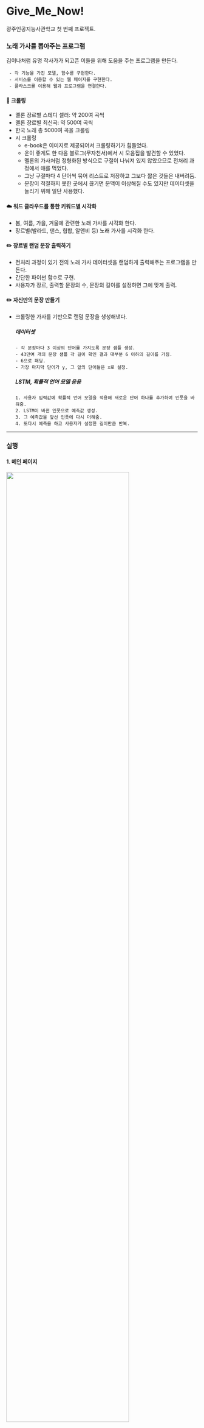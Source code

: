 # Give_Me_Now!
광주인공지능사관학교 첫 번째 프로젝트.

### 노래 가사를 뽑아주는 프로그램
  김이나처럼 유명 작사가가 되고픈 이들을 위해 도움을 주는 프로그램을 만든다.
  
     - 각 기능을 가진 모델, 함수를 구현한다.
     - 서비스를 이용할 수 있는 웹 페이지를 구현한다.
     - 플라스크를 이용해 웹과 프로그램을 연결한다.
  
  

#### :notebook: 크롤링 
  - 멜론 장르별 스테디 셀러: 약 200여 곡씩
  - 멜론 장르별 최신곡: 약 500여 곡씩
  - 한국 노래 총 5000여 곡을 크롤링
  - 시 크롤링
    - e-book은 이미지로 제공되어서 크롤링하기가 힘들었다.
    - 운이 좋게도 한 다음 블로그(무자천서)에서 시 모음집을 발견할 수 있었다.
    - 멜론의 가사처럼 정형화된 방식으로 구절이 나눠져 있지 않았으므로 전처리 과정에서 애를 먹었다.
    - 그냥 구절마다 4 단어씩 묶어 리스트로 저장하고 그보다 짧은 것들은 내버려둠. 
    - 문장이 적절하지 못한 곳에서 끊기면 문맥이 이상해질 수도 있지만 데이터셋을 늘리기 위해 일단 사용했다.


#### :cloud: 워드 클라우드를 통한 키워드별 시각화 
  - 봄, 여름, 가을, 겨울에 관련한 노래 가사를 시각화 한다.
  - 장르별(발라드, 댄스, 힙합, 알앤비 등) 노래 가사를 시각화 한다.
  
  
#### :pencil2:  장르별 랜덤 문장 출력하기
  - 전처리 과정이 있기 전의 노래 가사 데이터셋을 랜덤하게 출력해주는 프로그램을 만든다.
  - 간단한 파이썬 함수로 구현.
  - 사용자가 장르, 출력할 문장의 수, 문장의 길이를 설정하면 그에 맞게 출력.
  
  
####  :pencil2:  자신만의 문장 만들기 
  - 크롤링한 가사를 기반으로 랜덤 문장을 생성해낸다.
    ##### 데이터셋
        - 각 문장마다 3 이상의 단어를 가지도록 문장 샘플 생성.
        - 43만여 개의 문장 샘플 각 길이 확인 결과 대부분 6 이하의 길이를 가짐.
        - 6으로 패딩.
        - 가장 마지막 단어가 y, 그 앞의 단어들은 x로 설정.
    ##### LSTM, 확률적 언어 모델 응용
        1. 사용자 입력값에 확률적 언어 모델을 적용해 새로운 단어 하나를 추가하여 인풋을 바꿔줌.
        2. LSTM이 바뀐 인풋으로 예측값 생성.
        3. 그 예측값을 앞선 인풋에 다시 더해줌.
        4. 또다시 예측을 하고 사용자가 설정한 길이만큼 반복.

<hr>

### **실행**



<p align="center">

#### 1. 메인 페이지

<img src="https://user-images.githubusercontent.com/103303021/208462879-8320dfe2-78f1-45c8-b492-2ec9ead9bcdc.gif" width="80%">

</p>


<p align="center">

#### 2. 워드 클라우드

<img src="https://user-images.githubusercontent.com/103303021/208465722-2a1268f6-fe74-46d9-b13c-90a280fe9472.gif" width="80%">

</p>

<p align="center">

#### 3. 장르별 가사 추천

<img src="https://user-images.githubusercontent.com/103303021/208467003-746e76c2-e61c-48fb-bb2d-412d5071c1b6.gif" width="80%">

</p>

<p align="center">

#### 4. 가사 생성

<img src="https://user-images.githubusercontent.com/103303021/208468880-5f8a3293-445f-4c89-947a-a8bbcb22dd13.gif" width="80%">

</p>

<hr>

#### Team Happy Goose
  ###### 김의현 dmlgus1922@naver.com
  ###### 최희주 chj12365@gmail.com
  ###### 하영진 hay8268@gmail.com
  ###### 창연준 silvsk42@gmail.com
